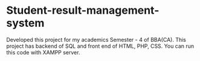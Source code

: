 # Student-result-management-system
Developed this project for my academics Semester - 4 of BBA(CA). This project has backend of SQL and front end of HTML, PHP, CSS. You can run this code with XAMPP server. 
